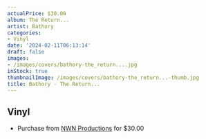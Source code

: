 ```yaml
---
actualPrice: $30.00
album: The Return...
artist: Bathory
categories:
- Vinyl
date: '2024-02-11T06:13:14'
draft: false
images:
- /images/covers/bathory-the_return....jpg
inStock: true
thumbnailImage: /images/covers/bathory-the_return...-thumb.jpg
title: Bathory - The Return...
---
```


## Vinyl
* Purchase from [NWN Productions](http://shop.nwnprod.com/index.php?route=product/product&path=75&product_id=46676&sort=pd.name&order=ASC) for $30.00
